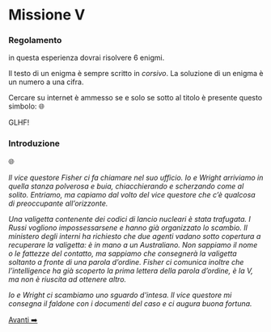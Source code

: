 # Missione V

### Regolamento
in questa esperienza dovrai risolvere 6 enigmi. 

Il testo di un enigma è sempre scritto in *corsivo*. La soluzione di un enigma è un numero a una cifra.

Cercare su internet è ammesso se e solo se sotto al titolo è presente questo simbolo: 🌐

GLHF!

### Introduzione
🌐

<i>Il vice questore Fisher ci fa chiamare nel suo ufficio. Io e Wright arriviamo in quella stanza polverosa e buia, chiacchierando e scherzando come al solito. Entriamo, ma capiamo dal volto del vice questore che c’è qualcosa di preoccupante all’orizzonte. 

Una valigetta contenente dei codici di lancio nucleari è stata trafugata. I Russi vogliono impossessarsene e hanno già organizzato lo scambio. Il ministero degli interni ha richiesto che due agenti vadano sotto copertura a recuperare la valigetta: è in mano a un Australiano. Non sappiamo il nome o le fattezze del contatto, ma sappiamo che consegnerà la valigetta soltanto a fronte di una parola d’ordine. Fisher ci comunica inoltre che l’intelligence ha già scoperto la prima lettera della parola d’ordine, è la V, ma non è riuscita ad ottenere altro. 

Io e Wright ci scambiamo uno sguardo d'intesa. Il vice questore mi consegna il faldone con i documenti del caso e ci augura buona fortuna.</i>

[Avanti ➡️](https://github.com/jhonfreddo/missione-V/tree/main/a%20-%20intermediario#intermediario)
